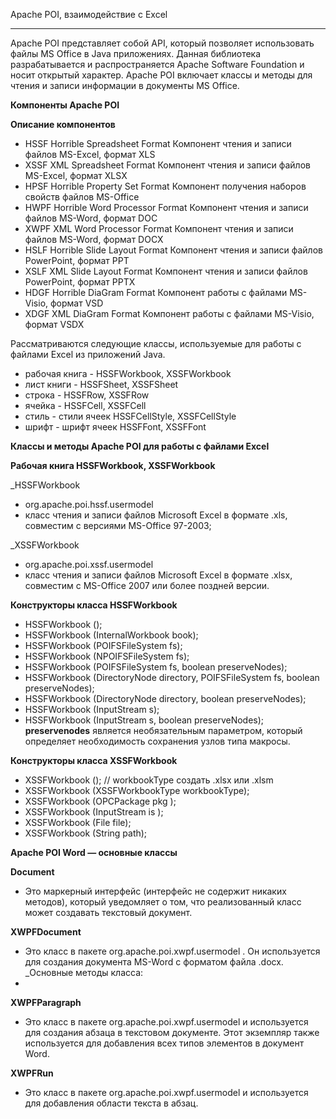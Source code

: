 Apache POI, взаимодействие с Excel
_________________________________________________________
Apache POI представляет собой API, который позволяет использовать файлы MS Office в Java приложениях. Данная библиотека разрабатывается и распространяется Apache Software Foundation и носит открытый характер. Apache POI включает классы и методы для чтения и записи информации в документы MS Office.

**Компоненты Apache POI**

**Описание компонентов**
- HSSF	Horrible Spreadsheet Format	Компонент чтения и записи файлов MS-Excel, формат XLS
- XSSF	XML Spreadsheet Format	Компонент чтения и записи файлов MS-Excel, формат XLSX
- HPSF	Horrible Property Set Format	Компонент получения наборов свойств файлов MS-Office
- HWPF	Horrible Word Processor Format	Компонент чтения и записи файлов MS-Word, формат DOC
- XWPF	XML Word Processor Format	Компонент чтения и записи файлов MS-Word, формат DOCX
- HSLF	Horrible Slide Layout Format	Компонент чтения и записи файлов PowerPoint, формат PPT
- XSLF	XML Slide Layout Format	Компонент чтения и записи файлов PowerPoint, формат PPTX
- HDGF	Horrible DiaGram Format	Компонент работы с файлами MS-Visio, формат VSD
- XDGF	XML DiaGram Format	Компонент работы с файлами MS-Visio, формат VSDX

Рассматриваются следующие классы, используемые для работы с файлами Excel из приложений Java.
- рабочая книга - HSSFWorkbook, XSSFWorkbook
- лист книги - HSSFSheet, XSSFSheet
- строка - HSSFRow, XSSFRow
- ячейка - HSSFCell, XSSFCell
- стиль - стили ячеек HSSFCellStyle, XSSFCellStyle
- шрифт - шрифт ячеек HSSFFont, XSSFFont

**Классы и методы Apache POI для работы с файлами Excel**

**Рабочая книга HSSFWorkbook, XSSFWorkbook**

_HSSFWorkbook
- org.apache.poi.hssf.usermodel
- класс чтения и записи файлов Microsoft Excel в формате .xls, совместим с версиями MS-Office 97-2003;

_XSSFWorkbook
- org.apache.poi.xssf.usermodel
- класс чтения и записи файлов Microsoft Excel в формате .xlsx, совместим с MS-Office 2007 или более поздней версии.

**Конструкторы класса HSSFWorkbook**

- HSSFWorkbook ();
- HSSFWorkbook (InternalWorkbook book);
- HSSFWorkbook (POIFSFileSystem  fs);
- HSSFWorkbook (NPOIFSFileSystem fs);
- HSSFWorkbook (POIFSFileSystem  fs, 
              boolean preserveNodes);
- HSSFWorkbook (DirectoryNode directory, 
              POIFSFileSystem fs, 
              boolean preserveNodes);
- HSSFWorkbook (DirectoryNode directory,
              boolean preserveNodes);
- HSSFWorkbook (InputStream s);
- HSSFWorkbook (InputStream s, 
              boolean preserveNodes);
    **preservenodes** является необязательным параметром, который определяет необходимость сохранения узлов типа макросы.
    
**Конструкторы класса XSSFWorkbook**
    
- XSSFWorkbook ();
// workbookType  создать .xlsx или .xlsm
- XSSFWorkbook (XSSFWorkbookType workbookType);
- XSSFWorkbook (OPCPackage   pkg );
- XSSFWorkbook (InputStream  is  );
- XSSFWorkbook (File         file);
- XSSFWorkbook (String       path);

**Apache POI Word — основные классы**

**Document**
- Это маркерный интерфейс (интерфейс не содержит никаких методов), который уведомляет о том, что реализованный класс может создавать текстовый документ.

**XWPFDocument**
- Это класс в пакете org.apache.poi.xwpf.usermodel . Он используется для создания документа MS-Word с форматом файла .docx.
_Основные методы класса: 
- 
**XWPFParagraph**
- Это класс в пакете org.apache.poi.xwpf.usermodel и используется для создания абзаца в текстовом документе. Этот экземпляр также используется для добавления всех типов элементов в документ Word.

**XWPFRun**

- Это класс в пакете org.apache.poi.xwpf.usermodel и используется для добавления области текста в абзац.
